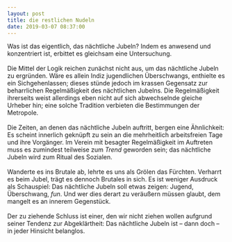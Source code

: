 ```yaml
---
layout: post
title: die restlichen Nudeln
date: 2019-03-07 08:37:00
---
```


Was ist das eigentlich, das nächtliche Jubeln? Indem es anwesend und konzentriert ist, erbittet es gleichsam eine Untersuchung.
<br><br>
Die Mittel der Logik reichen zunächst nicht aus, um das nächtliche Jubeln zu ergründen. Wäre es allein Indiz jugendlichen Überschwangs, enthielte es ein Sichgehenlassen; dieses stünde jedoch im krassen Gegensatz zur beharrlichen Regelmäßigkeit des nächtlichen Jubelns. Die Regelmäßigkeit ihrerseits weist allerdings eben nicht auf sich abwechselnde gleiche Urheber hin; eine solche Tradition verbieten die Bestimmungen der Metropole.
<br><br>
Die Zeiten, an denen das nächtliche Jubeln auftritt, bergen eine Ähnlichkeit: Es scheint innerlich geknüpft zu sein an die mehrheitlich arbeitsfreien Tage und ihre Vorgänger. Im Verein mit besagter Regelmäßigkeit im Auftreten muss es zumindest teilweise zum *Trend* geworden sein; das nächtliche Jubeln wird zum Ritual des Sozialen.
<br><br>
Wanderte es ins Brutale ab, lehrte es uns als Grölen das Fürchten. Verharrt es beim Jubel, trägt es dennoch Brutales in sich. Es ist weniger Ausdruck als Schauspiel: Das nächtliche Jubeln soll etwas zeigen: Jugend, Überschwang, *fun*. Und wer dies derart zu veräußern müssen glaubt, dem mangelt es an innerem Gegenstück.
<br><br>
Der zu ziehende Schluss ist einer, den wir nicht ziehen wollen aufgrund seiner Tendenz zur Abgeklärtheit: Das nächtliche Jubeln ist – dann doch – in jeder Hinsicht belanglos.

